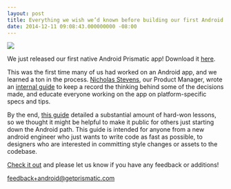 ```yaml
---
layout: post
title: Everything we wish we’d known before building our first Android app
date: 2014-12-11 09:08:43.000000000 -08:00
---
```

![]({{site.baseurl}}/content/images/2014/12/Screen-Shot-2014-12-11-at-9-38-00-AM.png)

We just released our first native Android Prismatic app! Download it [here](https://play.google.com/store/apps/details?id=com.Prismatic.android).

This was the first time many of us had worked on an Android app, and we learned a ton in the process.   [Nicholas Stevens](http://getprismatic.com/profile/nick), our Product Manager, wrote  an [internal guide](https://github.com/nstevens/androidguide#introduction) to keep a record the thinking behind some of the decisions made, and educate everyone working on the app on platform-specific specs and tips.

By the end, [this guide](https://github.com/nstevens/androidguide#introduction) detailed a substantial amount of hard-won lessons, so we thought it might be helpful to make it public for others just starting down the Android path.  This guide is intended for anyone from a new android engineer who just wants to write code as fast as possible, to designers who are interested in committing style changes or assets to the codebase.

[Check it out](https://github.com/nstevens/androidguide#introduction) and please let us know if you have any feedback or additions! 

[feedback+android@getprismatic.com](mailto:feedback+android@getprismatic.com)
